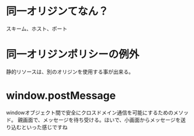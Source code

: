 # 同一オリジンてなん？
スキーム、ホスト、ポート
# 同一オリジンポリシーの例外
静的リソースは、別のオリジンを使用する事が出来る。
# window.postMessage
windowオブジェクト間で安全にクロスドメイン通信を可能にするためのメソッド。
親画面で、メッセージを待ち受ける。ほいで、小画面からメッセージを送り込むといった感じですね		